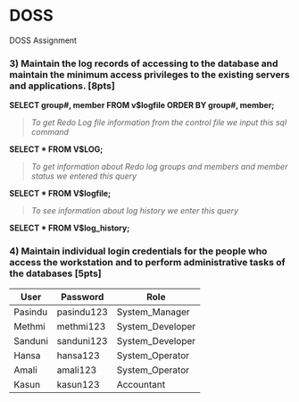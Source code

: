 # DOSS

DOSS Assignment

### 3) Maintain the log records of accessing to the database and maintain the minimum access privileges to the existing servers and applications. [8pts]

**SELECT group#, member FROM v$logfile ORDER BY group#, member;**

> *To get Redo Log file information from the control file we input this sql command*

**SELECT * FROM V$LOG;**

> *To get information about Redo log groups and members and member status we entered this query*

**SELECT * FROM V$logfile;**

> *To see information about log history we enter this query*

**SELECT * FROM V$log_history;**



### 4) Maintain individual login credentials for the people who access the workstation and to perform administrative tasks of the databases [5pts]

| User | Password | Role |
| --- | --- | --- |
| Pasindu | pasindu123 | System_Manager |
| Methmi | methmi123 | System_Developer |
| Sanduni | sanduni123 | System_Developer |
| Hansa | hansa123 | System_Operator |
| Amali | amali123 | System_Operator |
| Kasun | kasun123 | Accountant |


